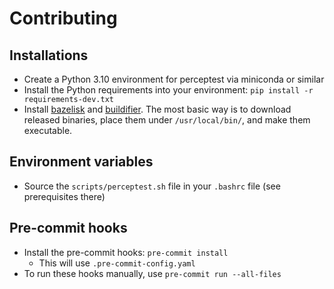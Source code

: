 # Contributing

## Installations

- Create a Python 3.10 environment for perceptest via miniconda or similar
- Install the Python requirements into your environment: `pip install -r requirements-dev.txt`
- Install [bazelisk](https://github.com/bazelbuild/bazelisk) and [buildifier](https://github.com/bazelbuild/buildtools/blob/master/buildifier/README.md). The most basic way is to download released binaries, place them under `/usr/local/bin/`, and make them executable.

## Environment variables

- Source the `scripts/perceptest.sh` file in your `.bashrc` file (see prerequisites there)

## Pre-commit hooks

- Install the pre-commit hooks: `pre-commit install`
  - This will use `.pre-commit-config.yaml`
- To run these hooks manually, use `pre-commit run --all-files`
